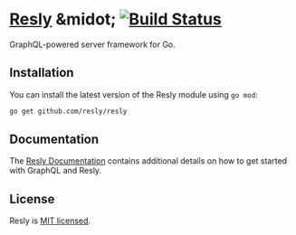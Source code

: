 # [Resly](https://resly.github.io/resly) &midot; [![Build Status][BuildStatus]](https://travis-ci.org/resly/resly)

GraphQL-powered server framework for Go.

## Installation

You can install the latest version of the Resly module using `go mod`:
```bash
go get github.com/resly/resly
```

## Documentation

The [Resly Documentation](https://resly.github.io/resly) contains additional
details on how to get started with GraphQL and Resly.

## License

Resly is [MIT licensed](LICENSE).

[BuildStatus]: https://travis-ci.org/resly/resly.svg?branch=master
